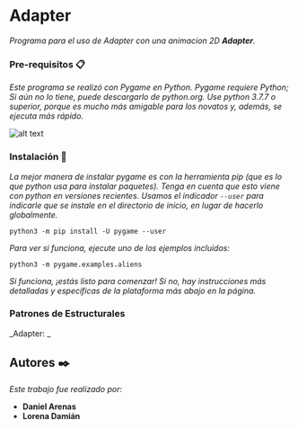 # Adapter

_Programa para el uso de Adapter con una animacion 2D **Adapter**._

### Pre-requisitos 📋

_Este programa se realizó con Pygame en Python. Pygame requiere Python; Si aún no lo tiene, puede descargarlo de python.org. Use python 3.7.7 o superior, porque es mucho más amigable para los novatos y, además, se ejecuta más rápido._

![alt text](https://tenemosnoticias.com/wp-content/uploads/2020/06/Curso-gratuito-de-Programacion-de-videojuegos-con-Pygame.png)

### Instalación 🔧

_La mejor manera de instalar pygame es con la herramienta pip (que es lo que python usa para instalar paquetes). Tenga en cuenta que esto viene con python en versiones recientes. Usamos el indicador ``` --user ``` para indicarle que se instale en el directorio de inicio, en lugar de hacerlo globalmente._

```
python3 -m pip install -U pygame --user
```
_Para ver si funciona, ejecute uno de los ejemplos incluidos:_

```
python3 -m pygame.examples.aliens
```
_Si funciona, ¡estás listo para comenzar! Si no, hay instrucciones más detalladas y específicas de la plataforma más abajo en la página._

### Patrones de Estructurales

_Adapter: _

## Autores ✒️

_Este trabajo fue realizado por:_

* **Daniel Arenas** 
* **Lorena Damián** 
